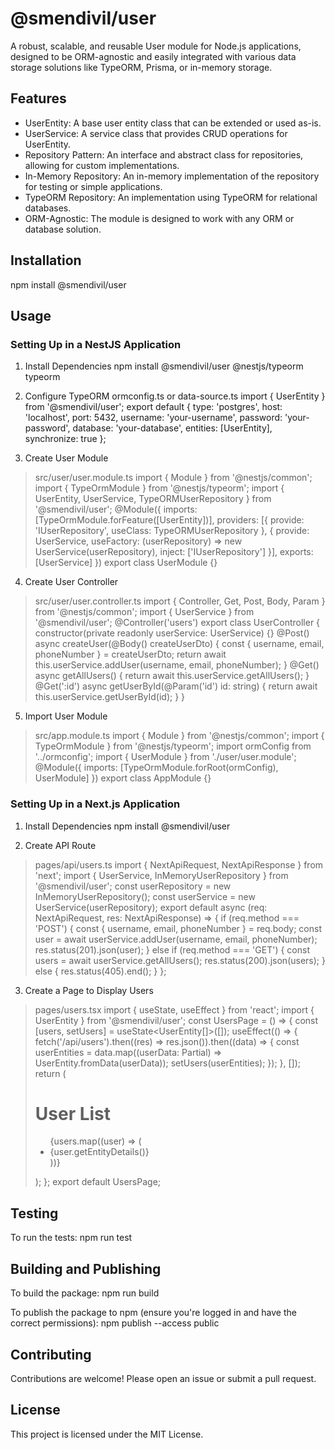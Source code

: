 # @smendivil/user
A robust, scalable, and reusable User module for Node.js applications, designed to be ORM-agnostic and easily integrated with various data storage solutions like TypeORM, Prisma, or in-memory storage.

## Features
- UserEntity: A base user entity class that can be extended or used as-is.
- UserService: A service class that provides CRUD operations for UserEntity.
- Repository Pattern: An interface and abstract class for repositories, allowing for custom implementations.
- In-Memory Repository: An in-memory implementation of the repository for testing or simple applications.
- TypeORM Repository: An implementation using TypeORM for relational databases.
- ORM-Agnostic: The module is designed to work with any ORM or database solution.

## Installation
npm install @smendivil/user

## Usage
### Setting Up in a NestJS Application
1. Install Dependencies
npm install @smendivil/user @nestjs/typeorm typeorm

2. Configure TypeORM
ormconfig.ts or data-source.ts
import { UserEntity } from '@smendivil/user';
export default { type: 'postgres', host: 'localhost', port: 5432, username: 'your-username', password: 'your-password', database: 'your-database', entities: [UserEntity], synchronize: true };

3. Create User Module
>src/user/user.module.ts
import { Module } from '@nestjs/common';
import { TypeOrmModule } from '@nestjs/typeorm';
import { UserEntity, UserService, TypeORMUserRepository } from '@smendivil/user';
@Module({ imports: [TypeOrmModule.forFeature([UserEntity])], providers: [{ provide: 'IUserRepository', useClass: TypeORMUserRepository }, { provide: UserService, useFactory: (userRepository) => new UserService(userRepository), inject: ['IUserRepository'] }], exports: [UserService] })
export class UserModule {}

4. Create User Controller
>src/user/user.controller.ts
import { Controller, Get, Post, Body, Param } from '@nestjs/common';
import { UserService } from '@smendivil/user';
@Controller('users')
export class UserController { constructor(private readonly userService: UserService) {} @Post() async createUser(@Body() createUserDto) { const { username, email, phoneNumber } = createUserDto; return await this.userService.addUser(username, email, phoneNumber); } @Get() async getAllUsers() { return await this.userService.getAllUsers(); } @Get(':id') async getUserById(@Param('id') id: string) { return await this.userService.getUserById(id); } }

5. Import User Module
>src/app.module.ts
import { Module } from '@nestjs/common';
import { TypeOrmModule } from '@nestjs/typeorm';
import ormConfig from '../ormconfig';
import { UserModule } from './user/user.module';
@Module({ imports: [TypeOrmModule.forRoot(ormConfig), UserModule] })
export class AppModule {}

### Setting Up in a Next.js Application
1. Install Dependencies
npm install @smendivil/user

2. Create API Route
>pages/api/users.ts
import { NextApiRequest, NextApiResponse } from 'next';
import { UserService, InMemoryUserRepository } from '@smendivil/user';
const userRepository = new InMemoryUserRepository();
const userService = new UserService(userRepository);
export default async (req: NextApiRequest, res: NextApiResponse) => { if (req.method === 'POST') { const { username, email, phoneNumber } = req.body; const user = await userService.addUser(username, email, phoneNumber); res.status(201).json(user); } else if (req.method === 'GET') { const users = await userService.getAllUsers(); res.status(200).json(users); } else { res.status(405).end(); } };

3. Create a Page to Display Users
>pages/users.tsx
import { useState, useEffect } from 'react';
import { UserEntity } from '@smendivil/user';
const UsersPage = () => { const [users, setUsers] = useState<UserEntity[]>([]); useEffect(() => { fetch('/api/users').then((res) => res.json()).then((data) => { const userEntities = data.map((userData: Partial<UserEntity>) => UserEntity.fromData(userData)); setUsers(userEntities); }); }, []); return (<div> <h1>User List</h1> <ul> {users.map((user) => (<li key={user.id}>{user.getEntityDetails()}</li>))} </ul> </div>); };
export default UsersPage;

## Testing
To run the tests:
npm run test

## Building and Publishing
To build the package:
npm run build

To publish the package to npm (ensure you're logged in and have the correct permissions):
npm publish --access public

## Contributing
Contributions are welcome! Please open an issue or submit a pull request.

## License
This project is licensed under the MIT License.

